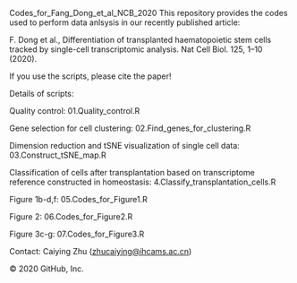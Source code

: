 Codes_for_Fang_Dong_et_al_NCB_2020
This repository provides the codes used to perform data anlsysis in our recently published article:

F. Dong et al., Differentiation of transplanted haematopoietic stem cells tracked by single-cell transcriptomic analysis. Nat Cell Biol. 125, 1–10 (2020).

If you use the scripts, please cite the paper!

Details of scripts:

Quality control: 01.Quality_control.R

Gene selection for cell clustering: 02.Find_genes_for_clustering.R

Dimension reduction and tSNE visualization of single cell data: 03.Construct_tSNE_map.R

Classification of cells after transplantation based on transcriptome reference constructed in homeostasis: 4.Classify_transplantation_cells.R

Figure 1b-d,f: 05.Codes_for_Figure1.R

Figure 2: 06.Codes_for_Figure2.R

Figure 3c-g: 07.Codes_for_Figure3.R

Contact: Caiying Zhu (zhucaiying@ihcams.ac.cn)

© 2020 GitHub, Inc.
